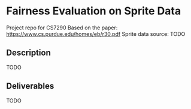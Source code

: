 # Fairness Evaluation on Sprite Data
Project repo for CS7290 
Based on the paper: https://www.cs.purdue.edu/homes/eb/r30.pdf
Sprite data source: TODO

## Description

TODO

## Deliverables 

TODO
